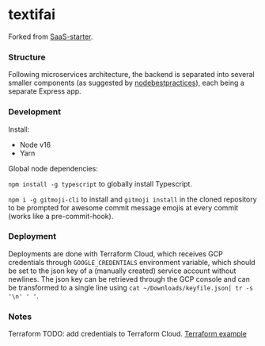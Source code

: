 # textifai

Forked from [SaaS-starter](https://github.com/danielsteman/saas-starter).

### Structure

Following microservices architecture, the backend is separated into several smaller components (as suggested by [nodebestpractices](https://github.com/goldbergyoni/nodebestpractices/blob/master/sections/projectstructre/breakintcomponents.md)), each being a separate Express app.

### Development

Install:

- Node v16
- Yarn

Global node dependencies:

`npm install -g typescript` to globally install Typescript.

`npm i -g gitmoji-cli` to install and `gitmoji install` in the cloned repository to be prompted for awesome commit message emojis at every commit (works like a pre-commit-hook).

### Deployment

Deployments are done with Terraform Cloud, which receives GCP credentials through `GOOGLE_CREDENTIALS` environment variable, which should be set to the json key of a (manually created) service account without newlines. The json key can be retrieved through the GCP console and can be transformed to a single line using `cat ~/Downloads/keyfile.json| tr -s '\n' ' '`.

### Notes

Terraform TODO: add credentials to Terraform Cloud.
[Terraform example](https://gist.github.com/Zebreus/906b8870e49586adfe8bd7bbff43f0a8)

